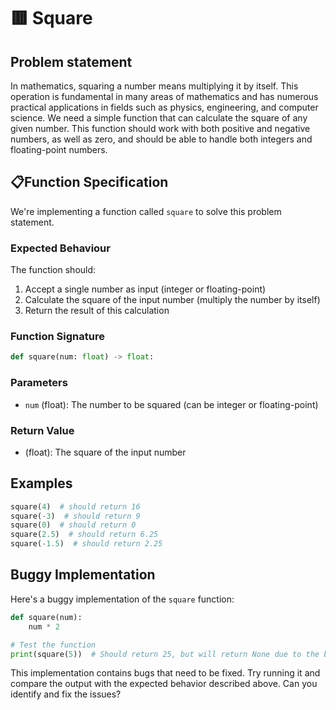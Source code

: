# 🟥 Square

## Problem statement

In mathematics, squaring a number means multiplying it by itself. This operation is fundamental in many areas of mathematics and has numerous practical applications in fields such as physics, engineering, and computer science. We need a simple function that can calculate the square of any given number. This function should work with both positive and negative numbers, as well as zero, and should be able to handle both integers and floating-point numbers.

## 📋Function Specification

We're implementing a function called `square` to solve this problem statement.

### Expected Behaviour

The function should:

1. Accept a single number as input (integer or floating-point)
2. Calculate the square of the input number (multiply the number by itself)
3. Return the result of this calculation

### Function Signature

```python
def square(num: float) -> float:
```

### Parameters

- `num` (float): The number to be squared (can be integer or floating-point)

### Return Value

- (float): The square of the input number

## Examples

```python
square(4)  # should return 16
square(-3)  # should return 9
square(0)  # should return 0
square(2.5)  # should return 6.25
square(-1.5)  # should return 2.25
```

## Buggy Implementation

Here's a buggy implementation of the `square` function:

```python
def square(num):
    num * 2

# Test the function
print(square(5))  # Should return 25, but will return None due to the bug
```

This implementation contains bugs that need to be fixed. Try running it and compare the output with the expected behavior described above. Can you identify and fix the issues?
